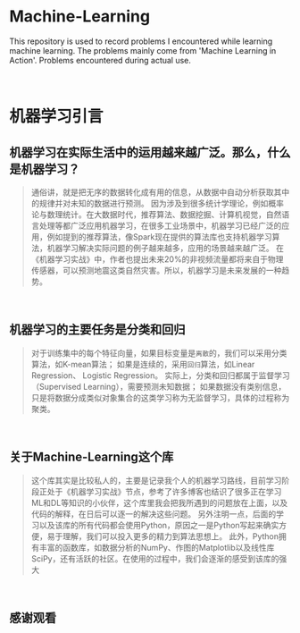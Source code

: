 # Machine-Learning
This repository is used to record problems I encountered while learning machine learning.  The problems mainly come from 'Machine Learning in Action'. Problems encountered during actual use.

<br>

机器学习引言
=

机器学习在实际生活中的运用越来越广泛。那么，什么是机器学习？
---
>通俗讲，就是把无序的数据转化成有用的信息，从数据中自动分析获取其中的规律并对未知的数据进行预测。
因为涉及到很多统计学理论，例如概率论与数理统计。在大数据时代，推荐算法、数据挖掘、计算机视觉，自然语言处理等都广泛应用机器学习，在很多工业场景中，机器学习已经广泛的应用，例如提到的推荐算法，像Spark现在提供的算法库也支持机器学习算法，机器学习解决实际问题的例子越来越多，应用的场景越来越广泛。
在《机器学习实战》中，作者也提出未来20%的非视频流量都将来自于物理传感器，可以预测地震这类自然灾害。所以，机器学习是未来发展的一种趋势。

<br>

机器学习的主要任务是分类和回归
---
>对于训练集中的每个特征向量，如果目标变量是`离散`的，我们可以采用分类算法，如K-mean算法；
如果是连续的，采用`回归`算法，如Linear Regression、 Logistic Regression。 
实际上，分类和回归都属于监督学习（Supervised Learning），需要预测未知数据；
如果数据没有类别信息，只是将数据分成类似对象集合的这类学习称为无监督学习，具体的过程称为聚类。

<br>

关于Machine-Learning这个库
---
>这个库其实是比较私人的，主要是记录我个人的机器学习路线，目前学习阶段正处于《机器学习实战》节点，参考了许多博客也结识了很多正在学习ML和DL等知识的小伙伴，这个库里我会把我所遇到的问题放在上面，以及代码的解释，在日后可以逐一的解决这些问题。
另外注明一点，后面的学习以及该库的所有代码都会使用Python，原因之一是Python写起来确实方便，易于理解，我们可以投入更多的精力到算法思想上。
此外，Python拥有丰富的函数库，如数据分析的NumPy、作图的Matplotlib以及线性库SciPy，还有活跃的社区。在使用的过程中，我们会逐渐的感受到该库的强大
<br>

感谢观看
---
